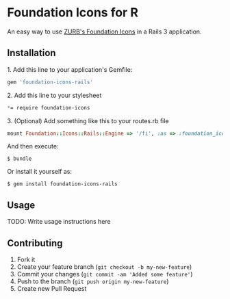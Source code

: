 # Foundation Icons for R

An easy way to use [ZURB's Foundation Icons](http://www.zurb.com/playground/foundation-icons) in a Rails 3 application.

## Installation

1\. Add this line to your application's Gemfile:

```ruby
gem 'foundation-icons-rails'
```

2\. Add this line to your stylesheet

```css
*= require foundation-icons
```

3\. (Optional) Add something like this to your routes.rb file

```ruby
mount Foundation::Icons::Rails::Engine => '/fi', :as => :foundation_icons
```


And then execute:

    $ bundle

Or install it yourself as:

    $ gem install foundation-icons-rails

## Usage

TODO: Write usage instructions here

## Contributing

1. Fork it
2. Create your feature branch (`git checkout -b my-new-feature`)
3. Commit your changes (`git commit -am 'Added some feature'`)
4. Push to the branch (`git push origin my-new-feature`)
5. Create new Pull Request
